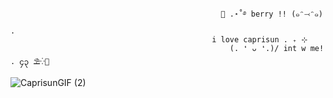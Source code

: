                                                    🍹 .⋆˚࿔ berry !! (๑ᵔ⤙ᵔ๑) . 
                                                 i love caprisun . ₊ ⊹ 
                                                     (. ❛ ᴗ ❛.)/ int w me! . ၄၃ ⛱️⁛🌅
  ![CaprisunGIF (2)](https://github.com/user-attachments/assets/4fca5e7f-51ff-4b5b-852a-c0d6de10388a)







